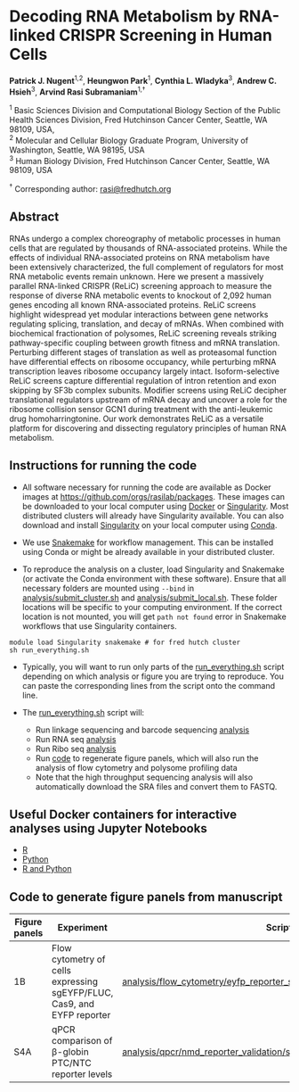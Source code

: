 # Decoding RNA Metabolism by RNA-linked CRISPR Screening in Human Cells

**Patrick J. Nugent**<sup>1,2</sup>, **Heungwon Park**<sup>1</sup>, **Cynthia L. Wladyka**<sup>3</sup>, **Andrew C. Hsieh**<sup>3</sup>, **Arvind Rasi Subramaniam**<sup>1,†</sup>

<sup>1</sup> Basic Sciences Division and Computational Biology Section of the Public Health Sciences Division,
Fred Hutchinson Cancer Center, Seattle, WA 98109, USA, <br/>
<sup>2</sup> Molecular and Cellular Biology Graduate Program, University of Washington, Seattle, WA 98195, USA  <br/>
<sup>3</sup> Human Biology Division, Fred Hutchinson Cancer Center, Seattle, WA 98109, USA

<sup>†</sup> Corresponding author: <rasi@fredhutch.org>

## Abstract

RNAs undergo a complex choreography of metabolic processes in human cells that are regulated by thousands of RNA-associated proteins.
While the effects of individual RNA-associated proteins on RNA metabolism have been extensively characterized, the full complement of regulators for most RNA metabolic events remain unknown.
Here we present a massively parallel RNA-linked CRISPR (ReLiC) screening approach to measure the response of diverse RNA metabolic events to knockout of 2,092 human genes encoding all known RNA-associated proteins.
ReLiC screens highlight widespread yet modular interactions between gene networks regulating splicing, translation, and decay of mRNAs.
When combined with biochemical fractionation of polysomes, ReLiC screening reveals striking pathway-specific coupling between growth fitness and mRNA translation.
Perturbing different stages of translation as well as proteasomal function have differential effects on ribosome occupancy, while perturbing mRNA transcription leaves ribosome occupancy largely intact. 
Isoform-selective ReLiC screens capture differential regulation of intron retention and exon skipping by SF3b complex subunits. 
Modifier screens using ReLiC decipher translational regulators upstream of mRNA decay and uncover a role for the ribosome collision sensor GCN1 during treatment with the anti-leukemic drug homoharringtonine.
Our work demonstrates ReLiC as a versatile platform for discovering and dissecting regulatory principles of human RNA metabolism.


## Instructions for running the code

- All software necessary for running the code are available as Docker images at https://github.com/orgs/rasilab/packages. These images can be downloaded to your local computer using [Docker](https://www.docker.com/) or [Singularity](https://docs.sylabs.io/guides/3.5/user-guide/introduction.html). Most distributed clusters will already have Singularity available. You can also download and install [Singularity](https://anaconda.org/conda-forge/singularity) on your local computer using [Conda](https://conda.io/projects/conda/en/latest/user-guide/install/index.html).
 
- We use [Snakemake](https://anaconda.org/bioconda/snakemake-minimal) for workflow management. This can be installed using Conda or might be already available in your distributed cluster.

- To reproduce the analysis on a cluster, load Singularity and Snakemake (or activate the Conda environment with these software). Ensure that all necessary folders are mounted using `--bind` in [analysis/submit_cluster.sh](./analysis/submit_cluster.sh) and [analysis/submit_local.sh](./analysis/submit_local.sh). These folder locations will be specific to your computing environment. If the correct location is not mounted, you will get `path not found` error in Snakemake workflows that use Singularity containers.

```
module load Singularity snakemake # for fred hutch cluster
sh run_everything.sh
```

- Typically, you will want to run only parts of the [run_everything.sh](./run_everything.sh) script depending on which analysis or figure you are trying to reproduce. You can paste the corresponding lines from the script onto the command line.

- The [run_everything.sh](./run_everthing.sh) script will:
  - Run linkage sequencing and barcode sequencing [analysis](analysis/barcodeseq)
  - Run RNA seq [analysis](analysis/rnaseq)
  - Run Ribo seq [analysis](analysis/riboseq)
  - Run [code](analysis/run_all_ipynb_scripts.smk) to regenerate figure panels, which will also run the analysis of flow cytometry and polysome profiling data
  - Note that the high throughput sequencing analysis will also automatically download the SRA files and convert them to FASTQ.

## Useful Docker containers for interactive analyses using Jupyter Notebooks

- [R](https://github.com/rasilab/r/pkgs/container/r)
- [Python](https://github.com/rasilab/python/pkgs/container/python)
- [R and Python](https://github.com/rasilab/r_python/pkgs/container/r_python)

## Code to generate figure panels from manuscript

| Figure panels | Experiment                                                              | Script                                                                                                                                                 |
| ------------- | ----------------------------------------------------------------------- | ------------------------------------------------------------------------------------------------------------------------------------------------------ |
| 1B            | Flow cytometry of cells expressing sgEYFP/FLUC, Cas9, and EYFP reporter | [analysis/flow_cytometry/eyfp_reporter_sgeyfp/scripts/plot_fig1_flow.ipynb](analysis/flow_cytometry/eyfp_reporter_sgeyfp/scripts/plot_fig1_flow.ipynb) |
| S4A           | qPCR comparison of β-globin PTC/NTC reporter levels                     | [analysis/qpcr/nmd_reporter_validation/scripts/plot_figs4_qpcr.ipynb](analysis/qpcr/nmd_reporter_validation/scripts/plot_figs4_qpcr.ipynb)             |